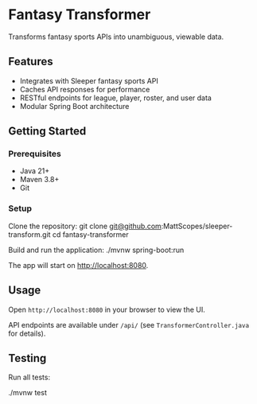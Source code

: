 # Fantasy Transformer

Transforms fantasy sports APIs into unambiguous, viewable data.

## Features

- Integrates with Sleeper fantasy sports API
- Caches API responses for performance
- RESTful endpoints for league, player, roster, and user data
- Modular Spring Boot architecture

## Getting Started

### Prerequisites

- Java 21+
- Maven 3.8+
- Git

### Setup

Clone the repository:
git clone git@github.com:MattScopes/sleeper-transform.git cd fantasy-transformer

Build and run the application:
./mvnw spring-boot:run

The app will start on [http://localhost:8080](http://localhost:8080).

## Usage

Open `http://localhost:8080` in your browser to view the UI.

API endpoints are available under `/api/` (see `TransformerController.java` for details).

## Testing

Run all tests:

./mvnw test

